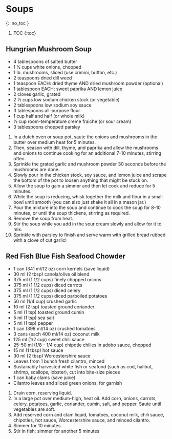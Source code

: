 # Soups
{: .no_toc }

1. TOC
{:toc}

## Hungrian Mushroom Soup

* 4 tablespoons of salted butter
* 1 ½ cups white onions, chopped
* 1 lb. mushrooms, sliced (use crimini, button, etc.)
* 2 teaspoons dried dill weed
* 1 teaspoon EACH: dried thyme AND dried mushroom powder (optional)
* 1 tablespoon EACH: sweet paprika AND lemon juice
* 2 cloves garlic, grated
* 2 ½ cups low sodium chicken stock (or vegetable)
* 2 tablespoons low sodium soy sauce
* 3 tablespoons all-purpose flour
* 1 cup half and half (or whole milk)
* ⅓ cup room-temperature creme fraiche (or sour cream)
* 3 tablespoons chopped parsley

1. In a dutch oven or soup pot, saute the onions and mushrooms in the butter over medium heat for
5 minutes.
1. Then, season with dill, thyme, and paprika and allow the mushrooms and onions to continue
cooking for an additional 7-10 minutes, stirring often.
1. Sprinkle the grated garlic and mushroom powder 30 seconds before the mushrooms are done.
1. Slowly pour in the chicken stock, soy sauce, and lemon juice and scrape the bottom of the
pot to loosen anything that might be stuck on.
1. Allow the soup to gain a simmer and then let cook and reduce for 5 minutes.
1. While the soup is reducing, whisk together the milk and flour in a small bowl until smooth (you
can also just shake it all in a mason jar.)
1. Pour the mixture into the soup and continue to cook the soup for 8-10 minutes, or until the
soup thickens, stirring as required.
1. Remove the soup from heat.
1. Stir the soup while you add in the sour cream slowly and allow for it to mix.
1. Sprinkle with parsley to finish and serve warm with grilled bread rubbed with a clove of cut
garlic!

## Red Fish Blue Fish Seafood Chowder

* 1 can (341 ml/12 oz) corn kernels (save liquid)
* 30 ml (2 tbsp) canola/olive oil blend
* 375 ml (1 1/2 cups) finely chopped onions
* 375 ml (1 1/2 cups) diced carrots
* 375 ml (1 1/2 cups) diced celery
* 375 ml (1 1/2 cups) diced parboiled potatoes
* 50 ml (1/4 cup) crushed garlic
* 10 ml (2 tsp) toasted ground coriander
* 5 ml (1 tsp) toasted ground cumin
* 5 ml (1 tsp) sea salt
* 5 ml (1 tsp) pepper
* 1 can (398 ml/14 oz) crushed tomatoes
* 3 cans (each 400 ml/14 oz) coconut milk
* 125 ml (1/2 cup) sweet chili sauce
* 25-50 ml (1/8 - 1/4 cup) chipotle chilies in adobo sauce, chopped
* 15 ml (1 tbsp) hot sauce
* 30 ml (2 tbsp) Worcestershire sauce
* Leaves from 1 bunch fresh cilantro, minced
* Sustainably harvested white fish or seafood (such as cod, halibut, shrimp, scallops, lobster), cut
into bite-size pieces
* 1 can baby clams (save juice)
* Cilantro leaves and sliced green onions, for garnish

1. Drain corn, reserving liquid.
2. In a large pot over medium-high, heat oil. Add corn, onions, carrots, celery, potatoes, garlic, coriander, cumin, salt, and pepper. Saute until vegetables are soft.
1. Add reserved corn and clam liquid, tomatoes, coconut milk, chili sauce, chipotles, hot sauce, Worcestershire sauce, and minced cilantro.
1. Simmer for 10 minutes.
2. Stir in fish; simmer for another 5 minutes

